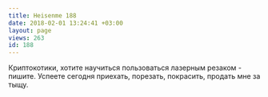 ```yaml
---
title: Heisenme 188
date: 2018-02-01 13:24:41 +03:00
layout: page
views: 263
id: 188
---
```


Криптокотики, хотите научиться пользоваться лазерным резаком - пишите. Успеете сегодня приехать, порезать, покрасить, продать мне за тыщу.


